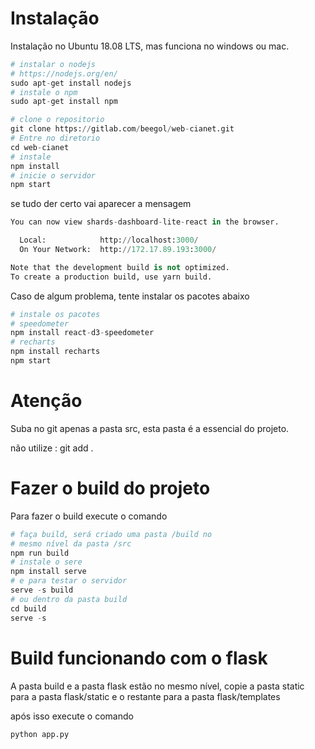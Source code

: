 
# Instalação

Instalação no Ubuntu 18.08 LTS, mas funciona
no windows ou mac.

````python
# instalar o nodejs
# https://nodejs.org/en/
sudo apt-get install nodejs
# instale o npm
sudo apt-get install npm
````


````python
# clone o repositorio
git clone https://gitlab.com/beegol/web-cianet.git
# Entre no diretorio
cd web-cianet
# instale
npm install
# inicie o servidor
npm start
````

se tudo der certo vai aparecer a mensagem

````python
You can now view shards-dashboard-lite-react in the browser.

  Local:            http://localhost:3000/
  On Your Network:  http://172.17.89.193:3000/

Note that the development build is not optimized.
To create a production build, use yarn build.
````

Caso de algum problema, tente instalar os pacotes abaixo
````python
# instale os pacotes
# speedometer
npm install react-d3-speedometer
# recharts
npm install recharts
npm start
````



# Atenção

Suba no git apenas a pasta src, esta pasta é a essencial do projeto.

não utilize : git add .

# Fazer o build do projeto

Para fazer o build execute o comando

````python
# faça build, será criado uma pasta /build no 
# mesmo nível da pasta /src
npm run build
# instale o sere
npm install serve
# e para testar o servidor
serve -s build
# ou dentro da pasta build
cd build
serve -s
````

# Build funcionando com o flask

A pasta build e a pasta flask estão no mesmo nível, copie a pasta static para a pasta
flask/static e o restante para a pasta flask/templates

após isso execute o comando
````python
python app.py
````
